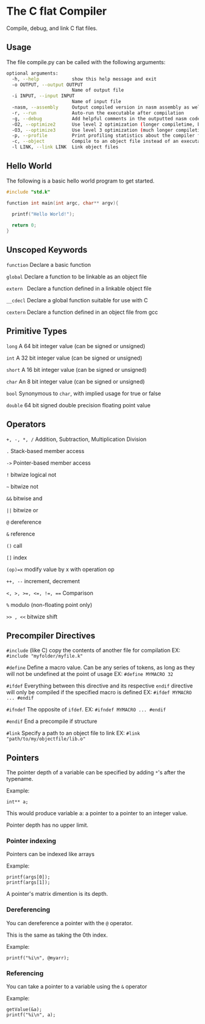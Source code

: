 # The C flat Compiler

Compile, debug, and link C flat files.

## Usage

The file compile.py can be called with the following arguments:

```bash
optional arguments:
  -h, --help            show this help message and exit
  -o OUTPUT, --output OUTPUT
                        Name of output file
  -i INPUT, --input INPUT
                        Name of input file
  -nasm, --assembly     Output compiled version in nasm assembly as well as the executable
  -r, --run             Auto-run the executable after compilation
  -g, --debug           Add helpful comments in the outputted nasm code if [-nasm] option used
  -O2, --optimize2      Use level 2 optimization (longer compiletime, but somewhat faster output)
  -O3, --optimize3      Use level 3 optimization (much longer compiletime, but faster output)
  -p, --profile         Print profiling statistics about the compiler for debugging/optimization
  -c, --object          Compile to an object file instead of an executable
  -l LINK, --link LINK  Link object files
```

## Hello World

The following is a basic hello world program to get started.

```C
#include "std.k"

function int main(int argc, char** argv){
  
  printf("Hello World!");

  return 0;
}

```


## Unscoped Keywords

```function``` Declare a basic function 


```global``` Declare a function to be linkable as an object file


```extern ``` Declare a function defined in a linkable object file


```__cdecl``` Declare a global function suitable for use with C


```cextern``` Declare a function defined in an object file from gcc


## Primitive Types

```long``` A 64 bit integer value (can be signed or unsigned)

```int``` A 32 bit integer value (can be signed or unsigned)

```short``` A 16 bit integer value (can be signed or unsigned)

```char``` An 8 bit integer value (can be signed or unsigned)

```bool``` Synonymous to ```char```, with implied usage for true or false

```double``` 64 bit signed double precision floating point value


## Operators

```+, -, *, /``` Addition, Subtraction, Multiplication Division

```.``` Stack-based member access

```->``` Pointer-based member access

```!``` bitwize logical not

```~``` bitwize not

```&&``` bitwise and

```||``` bitwize or

```@``` dereference

```&``` reference

```()``` call

```[]``` index

```(op)=x``` modify value by x with operation op

```++, --``` increment, decrement

``` <, >, >=, <=, !=, == ``` Comparison

```%``` modulo (non-floating point only)

```>> , <<``` bitwize shift


## Precompiler Directives

```#include``` (like C) copy the contents of another file for compilation
EX: ```#include "myfolder/myfile.k"```

```#define``` Define a macro value. Can be any series of tokens, as long as they will not be undefined at the point of usage
EX: ```#define MYMACRO 32```

```#ifdef``` Everything between this directive and its respective ```endif``` directive will only be compiled if the specified macro is defined
EX: ```#ifdef MYMACRO
...
#endif```

```#ifndef``` The opposite of ```ifdef```.
EX: ```#ifndef MYMACRO
...
#endif```

```#endif``` End a precompile if structure

```#link``` Specify a path to an object file to link
EX: ```#link "path/to/my/objectfile/lib.o"```

## Pointers

The pointer depth of a variable can be specified by adding ```*```'s after the typename.

Example:

```int** a;```

This would produce variable a: a pointer to a pointer to an integer value.

Pointer depth has no upper limit.

### Pointer indexing

Pointers can be indexed like arrays

Example:

```char** args;
printf(args[0]);
printf(args[1]);
```

A pointer's matrix dimention is its depth.


### Dereferencing

You can dereference a pointer with the ```@``` operator.

This is the same as taking the 0th index.

Example:

```printf("%i\n", @myarr);```


### Referencing

You can take a pointer to a variable using the ```&``` operator

Example:

```int a;
getValue(&a);
printf("%i\n", a);
```






